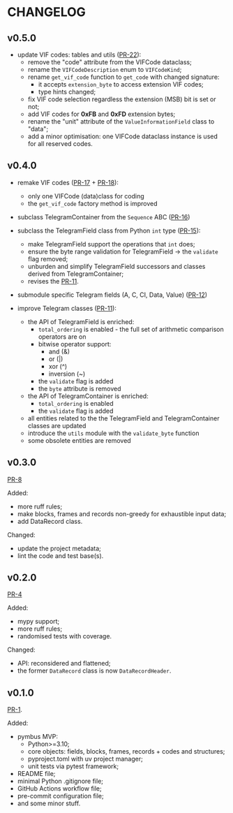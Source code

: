 # CHANGELOG

## v0.5.0

- update VIF codes: tables and utils ([PR-22](https://github.com/stankudrow/pymbus/pull/22)):
  - remove the "code" attribute from the VIFCode dataclass;
  - rename the `VIFCodeDescription` enum to `VIFCodeKind`;
  - rename `get_vif_code` function to `get_code` with changed signature:
    - it accepts `extension_byte` to access extension VIF codes;
    - type hints changed;
  - fix VIF code selection regardless the extension (MSB) bit is set or not;
  - add VIF codes for **0xFB** and **0xFD** extension bytes;
  - rename the "unit" attribute of the `ValueInformationField` class to "data";
  - add a minor optimisation: one VIFCode dataclass instance is used for all reserved codes.

## v0.4.0

- remake VIF codes ([PR-17](https://github.com/stankudrow/pymbus/pull/17) + [PR-18](https://github.com/stankudrow/pymbus/pull/18)):
  - only one VIFCode (data)class for coding
  - the `get_vif_code` factory method is improved

- subclass TelegramContainer from the `Sequence` ABC ([PR-16](https://github.com/stankudrow/pymbus/pull/16))

- subclass the TelegramField class from Python `int` type ([PR-15](https://github.com/stankudrow/pymbus/pull/15)):
  - make TelegramField support the operations that `int` does;
  - ensure the byte range validation for TelegramField -> the `validate` flag removed;
  - unburden and simplify TelegramField successors and classes derived from TelegramContainer;
  - revises the [PR-11](https://github.com/stankudrow/pymbus/pull/11).

- submodule specific Telegram fields (A, C, CI, Data, Value) ([PR-12](https://github.com/stankudrow/pymbus/pull/12))

- improve Telegram classes ([PR-11](https://github.com/stankudrow/pymbus/pull/11)):
  - the API of TelegramField is enriched:
    - `total_ordering` is enabled - the full set of arithmetic comparison operators are on
    - bitwise operator support:
      - and (&)
      - or (|)
      - xor (^)
      - inversion (~)
    - the `validate` flag is added
    - the `byte` attribute is removed
  - the API of TelegramContainer is enriched:
    - `total_ordering` is enabled
    - the `validate` flag is added
  - all entities related to the the TelegramField and TelegramContainer classes are updated
  - introduce the `utils` module with the `validate_byte` function
  - some obsolete entities are removed

## v0.3.0

[PR-8](https://github.com/stankudrow/pymbus/pull/8)

Added:

- more ruff rules;
- make blocks, frames and records non-greedy for exhaustible input data;
- add DataRecord class.

Changed:

- update the project metadata;
- lint the code and test base(s).

## v0.2.0

[PR-4](https://github.com/stankudrow/pymbus/pull/4)

Added:

- mypy support;
- more ruff rules;
- randomised tests with coverage.

Changed:

- API: reconsidered and flattened;
- the former `DataRecord` class is now `DataRecordHeader`.

## v0.1.0

[PR-1](https://github.com/stankudrow/pymbus/pull/1).

Added:

- pymbus MVP:
  - Python>=3.10;
  - core objects: fields, blocks, frames, records + codes and structures;
  - pyproject.toml with uv project manager;
  - unit tests via pytest framework;
- README file;
- minimal Python .gitignore file;
- GitHub Actions workflow file;
- pre-commit configuration file;
- and some minor stuff.
